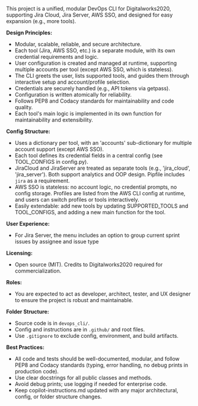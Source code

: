 <!-- Use this file to provide workspace-specific custom instructions to Copilot. For more details, visit https://code.visualstudio.com/docs/copilot/copilot-customization#_use-a-githubcopilotinstructionsmd-file -->



This project is a unified, modular DevOps CLI for Digitalworks2020, supporting Jira Cloud, Jira Server, AWS SSO, and designed for easy expansion (e.g., more tools).

**Design Principles:**
- Modular, scalable, reliable, and secure architecture.
- Each tool (Jira, AWS SSO, etc.) is a separate module, with its own credential requirements and logic.
- User configuration is created and managed at runtime, supporting multiple accounts per tool (except AWS SSO, which is stateless).
- The CLI greets the user, lists supported tools, and guides them through interactive setup and account/profile selection.
- Credentials are securely handled (e.g., API tokens via getpass).
- Configuration is written atomically for reliability.
- Follows PEP8 and Codacy standards for maintainability and code quality.
- Each tool's main logic is implemented in its own function for maintainability and extensibility.

**Config Structure:**
- Uses a dictionary per tool, with an 'accounts' sub-dictionary for multiple account support (except AWS SSO).
- Each tool defines its credential fields in a central config (see TOOL_CONFIGS in config.py).
- JiraCloud and JiraServer are treated as separate tools (e.g., 'jira_cloud', 'jira_server'). Both support analytics and OOP design. Pipfile includes `jira` as a requirement.
- AWS SSO is stateless: no account logic, no credential prompts, no config storage. Profiles are listed from the AWS CLI config at runtime, and users can switch profiles or tools interactively.
- Easily extendable: add new tools by updating SUPPORTED_TOOLS and TOOL_CONFIGS, and adding a new main function for the tool.

**User Experience:**
- For Jira Server, the menu includes an option to group current sprint issues by assignee and issue type

**Licensing:**
- Open source (MIT). Credits to Digitalworks2020 required for commercialization.

**Roles:**
- You are expected to act as developer, architect, tester, and UX designer to ensure the project is robust and maintainable.

**Folder Structure:**
- Source code is in `devops_cli/`.
- Config and instructions are in `.github/` and root files.
- Use `.gitignore` to exclude config, environment, and build artifacts.

**Best Practices:**
- All code and tests should be well-documented, modular, and follow PEP8 and Codacy standards (typing, error handling, no debug prints in production code).
- Use clear docstrings for all public classes and methods.
- Avoid debug prints; use logging if needed for enterprise code.
- Keep copilot-instructions.md updated with any major architectural, config, or folder structure changes.
